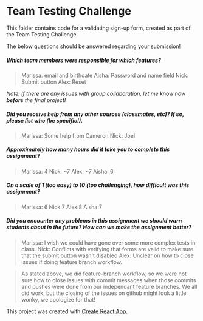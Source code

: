 # Team Testing Challenge

This folder contains code for a validating sign-up form, created as part of the Team Testing Challenge.

The below questions should be answered regarding your submission!

##### Which team members were responsible for which features? #####
> Marissa: email and birthdate 
Aisha: Password and name field
Nick: Submit button
Alex: Reset


_Note: If there are any issues with group collaboration, let me know now **before** the final project!_


##### Did you receive help from any other sources (classmates, etc)? If so, please list who (be specific!). #####
> Marissa: Some help from Cameron 
Nick: Joel


##### Approximately how many hours did it take you to complete this assignment? #####
> Marissa: 4
Nick: ~7
Alex: ~7
Aisha: 6



##### On a scale of 1 (too easy) to 10 (too challenging), how difficult was this assignment? #####
> Marissa: 6
Nick:7
Alex:8
Aisha:7


##### Did you encounter any problems in this assignment we should warn students about in the future? How can we make the assignment better? #####
> Marissa: I wish we could have gone over some more complex tests in class.
Nick: Conflicts with verifying that forms are valid to make sure that the submit button wasn't disabled
Alex: Unclear on how to close issues if doing feature branch workflow.

> As stated above, we did feature-branch workflow, so we were not sure how to close issues with commit messages when those commits and pushes were done from our independant feature branches.
> We all did work, but the closing of the issues on github might look a little wonky, we apologize for that!



This project was created with [Create React App](https://github.com/facebookincubator/create-react-app).